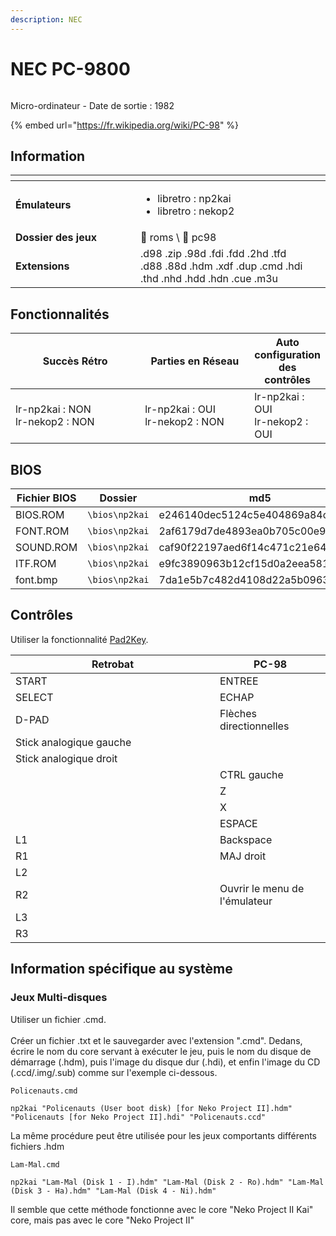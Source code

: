 ```yaml
---
description: NEC
---
```


# NEC PC-9800

<div align="left"><figure><picture><source srcset="https://raw.githubusercontent.com/fabricecaruso/es-theme-carbon/91d85c7849cc550b0cac4e75cb8e0923d3b61b5e/art/logos/pc98-w.svg" media="(prefers-color-scheme: dark)"><img src="https://i.imgur.com/Cn9WzBZ.png" alt=""></picture><figcaption></figcaption></figure></div>

Micro-ordinateur - Date de sortie : 1982

{% embed url="https://fr.wikipedia.org/wiki/PC-98" %}

## Information

<table data-header-hidden><thead><tr><th width="184"></th><th></th><th data-hidden></th></tr></thead><tbody><tr><td><strong>Émulateurs</strong></td><td><ul><li>libretro : np2kai</li><li>libretro : nekop2</li></ul></td><td></td></tr><tr><td><strong>Dossier des jeux</strong></td><td><span data-gb-custom-inline data-tag="emoji" data-code="1f4c1">📁</span> roms \ <span data-gb-custom-inline data-tag="emoji" data-code="1f4c2">📂</span> pc98</td><td></td></tr><tr><td><strong>Extensions</strong></td><td>.d98 .zip .98d .fdi .fdd .2hd .tfd .d88 .88d .hdm .xdf .dup .cmd .hdi .thd .nhd .hdd .hdn .cue .m3u</td><td></td></tr></tbody></table>

## Fonctionnalités

<table><thead><tr><th width="245">Succès Rétro</th><th width="200">Parties en Réseau</th><th>Auto configuration des contrôles</th></tr></thead><tbody><tr><td>lr-np2kai : NON<br>lr-nekop2 : NON</td><td>lr-np2kai : OUI<br>lr-nekop2 : NON</td><td>lr-np2kai : OUI<br>lr-nekop2 : OUI</td></tr></tbody></table>

## BIOS

<table><thead><tr><th width="193">Fichier BIOS</th><th width="173.03610108303252">Dossier</th><th>md5</th></tr></thead><tbody><tr><td>BIOS.ROM</td><td><code>\bios\np2kai</code></td><td>e246140dec5124c5e404869a84caefce</td></tr><tr><td>FONT.ROM</td><td><code>\bios\np2kai</code></td><td>2af6179d7de4893ea0b705c00e9a98d6</td></tr><tr><td>SOUND.ROM</td><td><code>\bios\np2kai</code></td><td>caf90f22197aed6f14c471c21e64658d</td></tr><tr><td>ITF.ROM</td><td><code>\bios\np2kai</code></td><td>e9fc3890963b12cf15d0a2eea5815b72</td></tr><tr><td>font.bmp</td><td><code>\bios\np2kai</code></td><td>7da1e5b7c482d4108d22a5b09631d967</td></tr></tbody></table>

## Contrôles

Utiliser la fonctionnalité [Pad2Key](../../../../controleurs/pad2key.md).

<table><thead><tr><th width="311">Retrobat</th><th>PC-98</th></tr></thead><tbody><tr><td>START</td><td>ENTREE</td></tr><tr><td>SELECT</td><td>ECHAP</td></tr><tr><td>D-PAD</td><td>Flèches directionnelles</td></tr><tr><td>Stick analogique gauche</td><td></td></tr><tr><td>Stick analogique droit</td><td></td></tr><tr><td><img src="../../../../.gitbook/assets/image (33).png" alt=""></td><td>CTRL gauche</td></tr><tr><td><img src="../../../../.gitbook/assets/image (20).png" alt=""></td><td>Z</td></tr><tr><td><img src="../../../../.gitbook/assets/image (7).png" alt=""></td><td>X</td></tr><tr><td><img src="../../../../.gitbook/assets/image (35).png" alt=""></td><td>ESPACE</td></tr><tr><td>L1</td><td>Backspace</td></tr><tr><td>R1</td><td>MAJ droit</td></tr><tr><td>L2</td><td></td></tr><tr><td>R2</td><td>Ouvrir le menu de l'émulateur</td></tr><tr><td>L3</td><td></td></tr><tr><td>R3</td><td></td></tr></tbody></table>

## Information spécifique au système

### Jeux Multi-disques

Utiliser un fichier .cmd.\
\
Créer un fichier .txt et le sauvegarder avec l'extension ".cmd". Dedans, écrire le nom du core servant à exécuter le jeu, puis le nom du disque de démarrage (.hdm), puis l'image du disque dur (.hdi), et enfin l'image du CD (.ccd/.img/.sub) comme sur l'exemple ci-dessous.

`Policenauts.cmd`

```
np2kai "Policenauts (User boot disk) [for Neko Project II].hdm" "Policenauts [for Neko Project II].hdi" "Policenauts.ccd"
```

La même procédure peut être utilisée pour les jeux comportants différents fichiers .hdm

`Lam-Mal.cmd`

```
np2kai "Lam-Mal (Disk 1 - I).hdm" "Lam-Mal (Disk 2 - Ro).hdm" "Lam-Mal (Disk 3 - Ha).hdm" "Lam-Mal (Disk 4 - Ni).hdm"
```

Il semble que cette méthode fonctionne avec le core "Neko Project II Kai" core, mais pas avec le core "Neko Project II"

